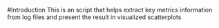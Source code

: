 #Introduction
This is an script that helps extract key metrics information from log files and present the result in visualized scatterplots
